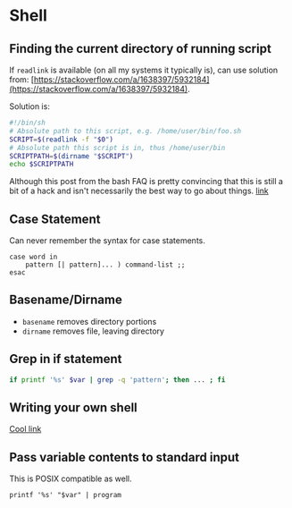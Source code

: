 # Shell

## Finding the current directory of running script

If `readlink` is available (on all my systems it typically is), can use
solution from: [https://stackoverflow.com/a/1638397/5932184](https://stackoverflow.com/a/1638397/5932184).

Solution is:

```sh
#!/bin/sh
# Absolute path to this script, e.g. /home/user/bin/foo.sh
SCRIPT=$(readlink -f "$0")
# Absolute path this script is in, thus /home/user/bin
SCRIPTPATH=$(dirname "$SCRIPT")
echo $SCRIPTPATH
```

Although this post from the bash FAQ is pretty convincing that this is
still a bit of a hack and isn't necessarily the best way to go about
things. [link](https://mywiki.wooledge.org/BashFAQ/028)

## Case Statement

Can never remember the syntax for case statements.

```
case word in
    pattern [| pattern]... ) command-list ;;
esac
```

## Basename/Dirname

- `basename` removes directory portions
- `dirname` removes file, leaving directory

## Grep in if statement

```sh
if printf '%s' $var | grep -q 'pattern'; then ... ; fi
```


## Writing your own shell

[Cool link](https://www.cs.cornell.edu/courses/cs414/2004su/homework/shell/shell.html)

## Pass variable contents to standard input

This is POSIX compatible as well.

```
printf '%s' "$var" | program
```
